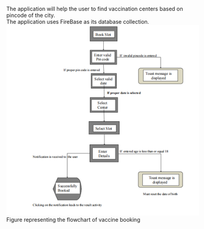The application will help the user to find vaccination centers based on pincode of the city.                                                                                                                                               
The application uses FireBase as its database collection.                                                                                                                                                                                         
![](app/vaccinebookingprocedure.png)
Figure representing the flowchart of vaccine booking

